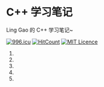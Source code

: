 # C++ 学习笔记
Ling Gao 的 C++ 学习笔记~  

<a href="https://996.icu"><img src="https://img.shields.io/badge/link-996.icu-red.svg" alt="996.icu"></a>
[![HitCount](http://hits.dwyl.com/lingggao/EMS.svg)](http://hits.dwyl.com/lingggao/EMS)
[![MIT Licence](https://badges.frapsoft.com/os/mit/mit.svg?v=103)](https://opensource.org/licenses/mit-license.php)  

1. 

2. 

3. 

4. 

5. 
